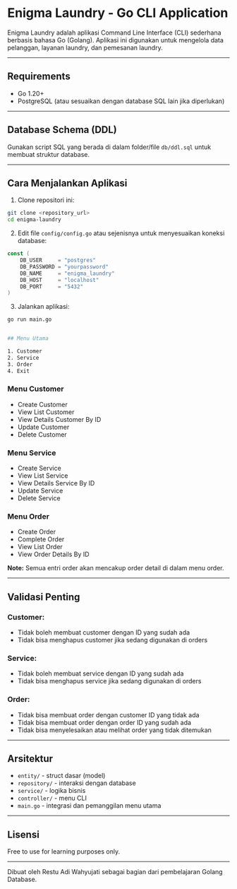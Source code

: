 # Enigma Laundry - Go CLI Application

Enigma Laundry adalah aplikasi Command Line Interface (CLI) sederhana berbasis bahasa Go (Golang). Aplikasi ini digunakan untuk mengelola data pelanggan, layanan laundry, dan pemesanan laundry.

---

## Requirements

-   Go 1.20+
-   PostgreSQL (atau sesuaikan dengan database SQL lain jika diperlukan)

---

## Database Schema (DDL)

Gunakan script SQL yang berada di dalam folder/file `db/ddl.sql` untuk membuat struktur database.

---

## Cara Menjalankan Aplikasi

1. Clone repositori ini:

```bash
git clone <repository_url>
cd enigma-laundry
```

2. Edit file `config/config.go` atau sejenisnya untuk menyesuaikan koneksi database:

```go
const (
    DB_USER     = "postgres"
    DB_PASSWORD = "yourpassword"
    DB_NAME     = "enigma_laundry"
    DB_HOST     = "localhost"
    DB_PORT     = "5432"
)
```

3. Jalankan aplikasi:

```bash
go run main.go


## Menu Utama

1. Customer
2. Service
3. Order
4. Exit

```

### Menu Customer

-   Create Customer
-   View List Customer
-   View Details Customer By ID
-   Update Customer
-   Delete Customer

### Menu Service

-   Create Service
-   View List Service
-   View Details Service By ID
-   Update Service
-   Delete Service

### Menu Order

-   Create Order
-   Complete Order
-   View List Order
-   View Order Details By ID

**Note:** Semua entri order akan mencakup order detail di dalam menu order.

---

## Validasi Penting

### Customer:

-   Tidak boleh membuat customer dengan ID yang sudah ada
-   Tidak bisa menghapus customer jika sedang digunakan di orders

### Service:

-   Tidak boleh membuat service dengan ID yang sudah ada
-   Tidak bisa menghapus service jika sedang digunakan di orders

### Order:

-   Tidak bisa membuat order dengan customer ID yang tidak ada
-   Tidak bisa membuat order dengan order ID yang sudah ada
-   Tidak bisa menyelesaikan atau melihat order yang tidak ditemukan

---

## Arsitektur

-   `entity/` - struct dasar (model)
-   `repository/` - interaksi dengan database
-   `service/` - logika bisnis
-   `controller/` - menu CLI
-   `main.go` - integrasi dan pemanggilan menu utama

---

## Lisensi

Free to use for learning purposes only.

---

Dibuat oleh Restu Adi Wahyujati sebagai bagian dari pembelajaran Golang Database.
